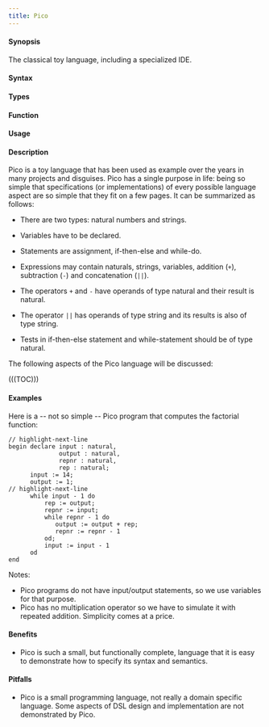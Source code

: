 ```yaml
---
title: Pico
---
```


#### Synopsis

The classical toy language, including a specialized IDE.

#### Syntax

#### Types

#### Function
       
#### Usage

#### Description

Pico is a toy language that has been used as example over the years in many projects and disguises.
Pico has a single purpose in life: being so simple that specifications (or implementations) of every possible language aspect are so simple that they fit on a few pages. It can be summarized as follows:

*  There are two types: natural numbers and strings.

*  Variables have to be declared.

*  Statements are assignment, if-then-else and while-do.

*  Expressions may contain naturals, strings, variables, addition (`+`), subtraction (`-`) and concatenation (`||`).

*  The operators `+` and `-` have operands of type natural and their result is natural.

*  The operator `||` has operands of type string and its results is also of type string.

*  Tests in if-then-else statement and while-statement should be of type natural.


The following aspects of the Pico language will be discussed:

(((TOC)))

#### Examples

Here is a -- not so simple -- Pico program that computes the factorial function:


```rascal,lineNumbers
// highlight-next-line
begin declare input : natural, 
              output : natural,           
              repnr : natural,
              rep : natural;
      input := 14;
      output := 1;
// highlight-next-line
      while input - 1 do 
          rep := output;
          repnr := input;
          while repnr - 1 do
             output := output + rep;
             repnr := repnr - 1
          od;
          input := input - 1
      od
end
```

Notes:
	
* Pico programs do not have input/output statements, so we use variables for that purpose.
* Pico has no multiplication operator so we have to simulate it with repeated addition. Simplicity comes at a price.

#### Benefits

* Pico is such a small, but functionally complete, language that it is easy to demonstrate how to specify its syntax and semantics.

#### Pitfalls

* Pico is a small programming language, not really a domain specific language. Some aspects of DSL design and implementation are not demonstrated by Pico.
